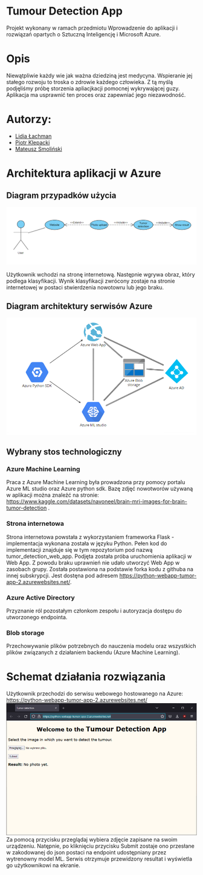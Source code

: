 # Tumour Detection App
Projekt wykonany w ramach przedmiotu Wprowadzenie do aplikacji i rozwiązań opartych o Sztuczną Inteligencję i Microsoft Azure. 

# Opis 
Niewątpliwie każdy wie jak ważna dziedziną jest medycyna. Wspieranie jej stałego rozwoju to troska o zdrowie każdego człowieka. Z tą myślą podjęliśmy próbę 
storzenia apliacjkacji pomocnej wykrywającej guzy. Aplikacja ma usprawnić ten proces oraz zapewniać jego niezawodność.

# Autorzy: 
* [Lidia Łachman](https://github.com/LidiaLachman)
* [Piotr Klepacki](https://github.com/Klepackp)
* [Mateusz Smoliński](https://github.com/Norsien)

# Architektura aplikacji w Azure

## Diagram przypadków użycia

![Image](images/use_case_diagram.png)

Użytkownik wchodzi na stronę internetową. Następnie wgrywa obraz, który podlega klasyfikacji. Wynik klasyfikacji zwrócony zostaje na stronie internetowej w postaci 
stwierdzenia nowotowru lub jego braku.

## Diagram architektury serwisów Azure

![Image](images/architecture_diagram.png)

## Wybrany stos technologiczny

### Azure Machine Learning 
Praca z Azure Machine Learning była prowadzona przy pomocy portalu Azure ML studio oraz Azure python sdk.
Bazę zdjęć nowotworów używaną w aplikacji można znaleźć na stronie: https://www.kaggle.com/datasets/navoneel/brain-mri-images-for-brain-tumor-detection .



### Strona internetowa
Strona internetowa powstała z wykorzystaniem frameworka Flask - implementacja wykonana została w języku Python. Pełen kod do implementacji znajduje się
w tym repozytorium pod nazwą tumor_detection_web_app. Podjęta została próba uruchomienia aplikacji w Web App. Z powodu braku uprawnień nie udało utworzyć Web App
w zasobach grupy. Została postawiona na podstawie forka kodu z githuba na innej subskrypcji. Jest dostęna pod adresem https://python-webapp-tumor-app-2.azurewebsites.net/.

### Azure Active Directory
Przyznanie ról pozostałym członkom zespołu i autoryzacja dostępu do utworzonego endpointa.

### Blob storage
Przechowywanie plików potrzebnych do nauczenia modelu oraz wszystkich plików związanych z działaniem backendu (Azure Machine Learning).

# Schemat działania rozwiązania
Użytkownik przechodzi do serwisu webowego hostowanego na Azure: https://python-webapp-tumor-app-2.azurewebsites.net/
![Image](images/webpage.png)
Za pomocą przycisku przeglądaj wybiera zdjęcie zapisane na swoim urządzeniu. Natępnie, po kliknięciu przycisku Submit zostaje ono przesłane w zakodowanej do json postaci na endpoint udostępniany przez wytrenowny model ML. Serwis otrzymuje przewidzony resultat i wyświetla go użytkownikowi na ekranie.



